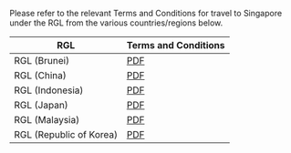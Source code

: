 

Please refer to the relevant Terms and Conditions for travel to Singapore under the RGL from the various countries/regions below.

| RGL     | Terms and Conditions |
|----------|---------------------|
|RGL (Brunei)  | <a href="/pdf/RGL-Brunei-TnC.pdf" target="_blank">PDF</a> |
|RGL (China)   | <a href="/pdf/RGL-China-TnC.pdf" target="_blank">PDF</a>|
|RGL (Indonesia) |   <a href="/pdf/RGL-Indon-TnC.pdf" target="_blank">PDF</a> |
|RGL (Japan) |   <a href="/pdf/RGL-Japan-TnC.pdf" target="_blank">PDF</a>  |
|RGL (Malaysia)   |  <a href="/pdf/RGL-Msia-TnC.pdf" target="_blank">PDF</a>    |
|RGL (Republic of Korea)  | <a href="/pdf/RGL-ROK-TnC.pdf" target="_blank">PDF</a>|
